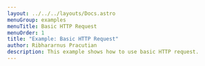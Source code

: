 ```yaml
---
layout: ../../../layouts/Docs.astro
menuGroup: examples
menuTitle: Basic HTTP Request
menuOrder: 1
title: "Example: Basic HTTP Request"
author: Ribhararnus Pracutian
description: This example shows how to use basic HTTP request.
---
```


<csb-viewer id="http-request-example-xl63sf" height="100vh"></csb-viewer>
